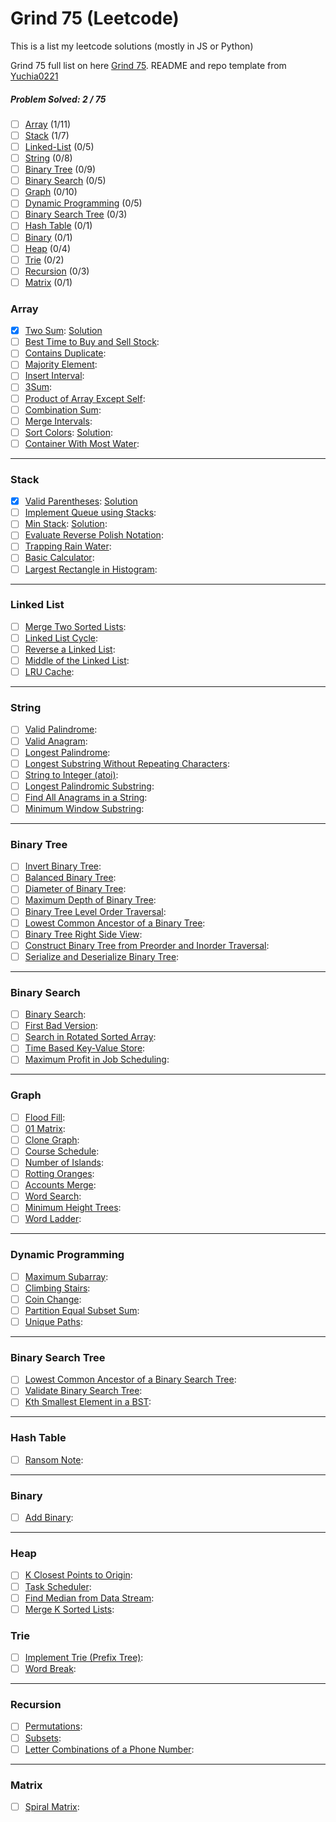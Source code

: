 # Grind 75 (Leetcode)
This is a list my leetcode solutions (mostly in JS or Python)

Grind 75 full list on here [Grind 75](https://www.techinterviewhandbook.org/grind75?grouping=topics&order=difficulty&hours=8).
README and repo template from [Yuchia0221](https://github.com/yuchia0221/Grind-75)

##### Problem Solved: 2 / 75

-   [ ] [Array](#array) (1/11)
-   [ ] [Stack](#stack) (1/7)
-   [ ] [Linked-List](#linked-list) (0/5)
-   [ ] [String](#string) (0/8)
-   [ ] [Binary Tree](#binary-tree) (0/9)
-   [ ] [Binary Search](#binary-search) (0/5)
-   [ ] [Graph](#graph) (0/10)
-   [ ] [Dynamic Programming](#dynamic-programming) (0/5)
-   [ ] [Binary Search Tree](#binary-search-tree) (0/3)
-   [ ] [Hash Table](#hash-table) (0/1)
-   [ ] [Binary](#binary) (0/1)
-   [ ] [Heap](#heap) (0/4)
-   [ ] [Trie](#trie) (0/2)
-   [ ] [Recursion](#recursion) (0/3)
-   [ ] [Matrix](#matrix) (0/1)

### Array

-   [x] [Two Sum](https://leetcode.com/problems/two-sum): [Solution](/Array/1-TwoSum/)
-   [ ] [Best Time to Buy and Sell Stock](https://leetcode.com/problems/best-time-to-buy-and-sell-stock):
-   [ ] [Contains Duplicate](https://leetcode.com/problems/contains-duplicate):
-   [ ] [Majority Element](https://leetcode.com/problems/majority-element):
-   [ ] [Insert Interval](https://leetcode.com/problems/insert-interval):
-   [ ] [3Sum](https://leetcode.com/problems/3sum/):
-   [ ] [Product of Array Except Self](https://leetcode.com/problems/product-of-array-except-self):
-   [ ] [Combination Sum](https://leetcode.com/problems/combination-sum):
-   [ ] [Merge Intervals](https://leetcode.com/problems/merge-intervals):
-   [ ] [Sort Colors](https://leetcode.com/problems/sort-colors): [Solution](/Array/75-SortColors/):
-   [ ] [Container With Most Water](https://leetcode.com/problems/container-with-most-water):

---

### Stack

-   [x] [Valid Parentheses](https://leetcode.com/problems/valid-parentheses): [Solution](/Stack/20-ValidParentheses/)
-   [ ] [Implement Queue using Stacks](https://leetcode.com/problems/implement-queue-using-stacks):
-   [ ] [Min Stack](https://leetcode.com/problems/min-stack): [Solution](/Stack/232-ImplementQueueusingStacks/):
-   [ ] [Evaluate Reverse Polish Notation](https://leetcode.com/problems/evaluate-reverse-polish-notation):
-   [ ] [Trapping Rain Water](https://leetcode.com/problems/trapping-rain-water):
-   [ ] [Basic Calculator](https://leetcode.com/problems/basic-calculator):
-   [ ] [Largest Rectangle in Histogram](https://leetcode.com/problems/largest-rectangle-in-histogram):

---

### Linked List

-   [ ] [Merge Two Sorted Lists](https://leetcode.com/problems/merge-two-sorted-lists):
-   [ ] [Linked List Cycle](https://leetcode.com/problems/linked-list-cycle):
-   [ ] [Reverse a Linked List](https://leetcode.com/problems/reverse-linked-list):
-   [ ] [Middle of the Linked List](https://leetcode.com/problems/remove-nth-node-from-end-of-list):
-   [ ] [LRU Cache](https://leetcode.com/problems/reorder-list):

---

### String

-   [ ] [Valid Palindrome](https://leetcode.com/problems/valid-palindrome):
-   [ ] [Valid Anagram](https://leetcode.com/problems/valid-anagram):
-   [ ] [Longest Palindrome](https://leetcode.com/problems/longest-palindrome):
-   [ ] [Longest Substring Without Repeating Characters](https://leetcode.com/problems/longest-substring-without-repeating-characters):
-   [ ] [String to Integer (atoi)](https://leetcode.com/problems/string-to-integer-atoi):
-   [ ] [Longest Palindromic Substring](https://leetcode.com/problems/longest-palindromic-substring):
-   [ ] [Find All Anagrams in a String](https://leetcode.com/problems/find-all-anagrams-in-a-string):
-   [ ] [Minimum Window Substring](https://leetcode.com/problems/minimum-window-substring):

---

### Binary Tree

-   [ ] [Invert Binary Tree](https://leetcode.com/problems/invert-binary-tree):
-   [ ] [Balanced Binary Tree](https://leetcode.com/problems/balanced-binary-tree):
-   [ ] [Diameter of Binary Tree](https://leetcode.com/problems/diameter-of-binary-tree):
-   [ ] [Maximum Depth of Binary Tree](https://leetcode.com/problems/maximum-depth-of-binary-tree):
-   [ ] [Binary Tree Level Order Traversal](https://leetcode.com/problems/binary-tree-level-order-traversal):
-   [ ] [Lowest Common Ancestor of a Binary Tree](https://leetcode.com/problems/lowest-common-ancestor-of-a-binary-tree):
-   [ ] [Binary Tree Right Side View](https://leetcode.com/problems/binary-tree-right-side-view):
-   [ ] [Construct Binary Tree from Preorder and Inorder Traversal](https://leetcode.com/problems/construct-binary-tree-from-preorder-and-inorder-traversal):
-   [ ] [Serialize and Deserialize Binary Tree](https://leetcode.com/problems/serialize-and-deserialize-binary-tree):

---

### Binary Search

-   [ ] [Binary Search](https://leetcode.com/problems/binary-search):
-   [ ] [First Bad Version](https://leetcode.com/problems/first-bad-version):
-   [ ] [Search in Rotated Sorted Array](https://leetcode.com/problems/search-in-rotated-sorted-array):
-   [ ] [Time Based Key-Value Store](https://leetcode.com/problems/time-based-key-value-store):
-   [ ] [Maximum Profit in Job Scheduling](https://leetcode.com/problems/maximum-profit-in-job-scheduling):

---

### Graph

-   [ ] [Flood Fill](https://leetcode.com/problems/flood-fill):
-   [ ] [01 Matrix](https://leetcode.com/problems/01-matrix):
-   [ ] [Clone Graph](https://leetcode.com/problems/clone-graph):
-   [ ] [Course Schedule](https://leetcode.com/problems/course-schedule):
-   [ ] [Number of Islands](https://leetcode.com/problems/number-of-islands):
-   [ ] [Rotting Oranges](https://leetcode.com/problems/rotting-oranges):
-   [ ] [Accounts Merge](https://leetcode.com/problems/accounts-merge):
-   [ ] [Word Search](https://leetcode.com/problems/word-search):
-   [ ] [Minimum Height Trees](https://leetcode.com/problems/minimum-height-trees):
-   [ ] [Word Ladder](https://leetcode.com/problems/word-ladder):

---

### Dynamic Programming

-   [ ] [Maximum Subarray](https://leetcode.com/problems/maximum-subarray):
-   [ ] [Climbing Stairs](https://leetcode.com/problems/climbing-stairs):
-   [ ] [Coin Change](https://leetcode.com/problems/coin-change):
-   [ ] [Partition Equal Subset Sum](https://leetcode.com/problems/maximum-subarray):
-   [ ] [Unique Paths](https://leetcode.com/problems/unique-paths):

---

### Binary Search Tree

-   [ ] [Lowest Common Ancestor of a Binary Search Tree](https://leetcode.com/problems/lowest-common-ancestor-of-a-binary-search-tree):
-   [ ] [Validate Binary Search Tree](https://leetcode.com/problems/validate-binary-search-tree):
-   [ ] [Kth Smallest Element in a BST](https://leetcode.com/problems/kth-smallest-element-in-a-bst):

---

### Hash Table

-   [ ] [Ransom Note](https://leetcode.com/problems/ransom-note):

---

### Binary

-   [ ] [Add Binary](https://leetcode.com/problems/add-binary):

---

### Heap

-   [ ] [K Closest Points to Origin](https://leetcode.com/problems/k-closest-points-to-origin):
-   [ ] [Task Scheduler](https://leetcode.com/problems/task-scheduler):
-   [ ] [Find Median from Data Stream](https://leetcode.com/problems/find-median-from-data-stream/):
-   [ ] [Merge K Sorted Lists](https://leetcode.com/problems/merge-k-sorted-lists/):

### Trie

-   [ ] [Implement Trie (Prefix Tree)](https://leetcode.com/problems/implement-trie-prefix-tree):
-   [ ] [Word Break](https://leetcode.com/problems/word-break):

---

### Recursion

-   [ ] [Permutations](https://leetcode.com/problems/permutations):
-   [ ] [Subsets](https://leetcode.com/problems/subsets):
-   [ ] [Letter Combinations of a Phone Number](https://leetcode.com/problems/letter-combinations-of-a-phone-number):

---

### Matrix

-   [ ] [Spiral Matrix](https://leetcode.com/problems/spiral-matrix):
